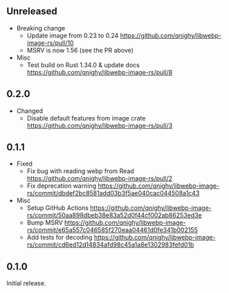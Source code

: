 ## Unreleased

- Breaking change
  - Update image from 0.23 to 0.24 https://github.com/qnighy/libwebp-image-rs/pull/10
  - MSRV is now 1.56 (see the PR above)
- Misc
  - Test build on Rust 1.34.0 & update docs https://github.com/qnighy/libwebp-image-rs/pull/8

## 0.2.0

- Changed
  - Disable default features from image crate https://github.com/qnighy/libwebp-image-rs/pull/3

## 0.1.1

- Fixed
  - Fix bug with reading webp from Read https://github.com/qnighy/libwebp-image-rs/pull/2
  - Fix deprecation warning https://github.com/qnighy/libwebp-image-rs/commit/dbdef2bc8581add03b3f5ae040cac044508a1c43
- Misc
  - Setup GitHub Actions https://github.com/qnighy/libwebp-image-rs/commit/50aa898dbeb38e83a52d0f44cf002ab86253ed3e
  - Bump MSRV https://github.com/qnighy/libwebp-image-rs/commit/e65a557c046585f270eaa04461d0fe341b002155
  - Add tests for decoding https://github.com/qnighy/libwebp-image-rs/commit/cd6ed12d14834afd98c45a1a8e1302983fefd01b

## 0.1.0

Initial release.